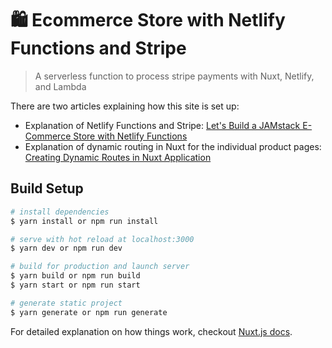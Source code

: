 # 🛍 Ecommerce Store with Netlify Functions and Stripe

> A serverless function to process stripe payments with Nuxt, Netlify, and Lambda

There are two articles explaining how this site is set up:

-   Explanation of Netlify Functions and Stripe: [Let's Build a JAMstack E-Commerce Store with Netlify Functions](https://css-tricks.com/lets-build-a-jamstack-e-commerce-store-with-netlify-functions/)
-   Explanation of dynamic routing in Nuxt for the individual product pages: [Creating Dynamic Routes in Nuxt Application](https://css-tricks.com/creating-dynamic-routes-in-a-nuxt-application/)

## Build Setup

```bash
# install dependencies
$ yarn install or npm run install

# serve with hot reload at localhost:3000
$ yarn dev or npm run dev

# build for production and launch server
$ yarn build or npm run build
$ yarn start or npm run start

# generate static project
$ yarn generate or npm run generate
```

For detailed explanation on how things work, checkout [Nuxt.js docs](https://nuxtjs.org).
